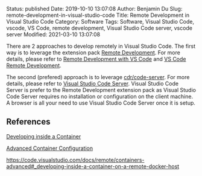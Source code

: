 Status: published
Date: 2019-10-10 13:07:08
Author: Benjamin Du
Slug: remote-development-in-visual-studio-code
Title: Remote Development in Visual Studio Code
Category: Software
Tags: Software, Visual Studio Code, vscode, VS Code, remote development, Visual Studio Code server, vscode server
Modified: 2021-03-10 13:07:08

There are 2 approaches to develop remotely in Visual Studio Code.
The first way is to leverage the extension pack
[Remote Development](https://marketplace.visualstudio.com/items?itemName=ms-vscode-remote.vscode-remote-extensionpack).
For more details, 
please refer to 
[Remote Development with VS Code](https://code.visualstudio.com/blogs/2019/05/02/remote-development)
and
[VS Code Remote Development](https://code.visualstudio.com/docs/remote/remote-overview).


The second (prefered) approach is to leverage 
[cdr/code-server](https://github.com/cdr/code-server).
For more details, 
please refer to 
[Visual Studio Code Server](http://www.legendu.net/misc/blog/visual-studio-code-server/).
Visual Studio Code Server is prefer to the Remote Development extension pack 
as Visual Studio Code Server requires no installation or configuration on the client machine.
A browser is all your need to use Visual Studio Code Server once it is setup.

## References 

[Developing inside a Container](https://code.visualstudio.com/docs/remote/containers)

[Advanced Container Configuration](https://code.visualstudio.com/docs/remote/containers-advanced)


https://code.visualstudio.com/docs/remote/containers-advanced#_developing-inside-a-container-on-a-remote-docker-host